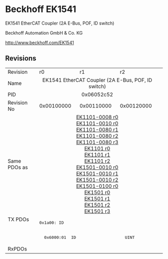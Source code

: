 # Beckhoff EK1541

EK1541 EtherCAT Coupler (2A E-Bus, POF, ID switch)

Beckhoff Automation GmbH & Co. KG

http://www.beckhoff.com/EK1541

## Revisions
<table>
<tr>
<td>Revision</td>
<td>r0</td>
<td>r1</td>
<td>r2</td>
</tr>
<tr>
<td>Name</td>
<td colspan=3 align="center">EK1541 EtherCAT Coupler (2A E-Bus, POF, ID switch)</td>
</tr>
<tr>
<td>PID</td>
<td colspan=3 align="center">0x06052c52</td>
</tr>
<tr>
<td>Revision No</td>
<td>0x00100000</td>
<td>0x00110000</td>
<td>0x00120000</td>
</tr>
<tr>
<td>Same PDOs as</td>
<td colspan=3 align="center"><a href="EK1101-0008.md">EK1101-0008 r0</a><br/><a href="EK1101-0010.md">EK1101-0010 r0</a><br/><a href="EK1101-0080.md">EK1101-0080 r1</a><br/><a href="EK1101-0080.md">EK1101-0080 r2</a><br/><a href="EK1101-0080.md">EK1101-0080 r3</a><br/><a href="EK1101.md">EK1101 r0</a><br/><a href="EK1101.md">EK1101 r1</a><br/><a href="EK1101.md">EK1101 r2</a><br/><a href="EK1501-0010.md">EK1501-0010 r0</a><br/><a href="EK1501-0010.md">EK1501-0010 r1</a><br/><a href="EK1501-0010.md">EK1501-0010 r2</a><br/><a href="EK1501-0100.md">EK1501-0100 r0</a><br/><a href="EK1501.md">EK1501 r0</a><br/><a href="EK1501.md">EK1501 r1</a><br/><a href="EK1501.md">EK1501 r2</a><br/><a href="EK1501.md">EK1501 r3</a></td>
</tr>
<tr>
<td rowspan=2 valign=top>TX PDOs</td>
<td colspan=3 align="left"><pre>0x1a00: ID</pre></td>
<td></td>
</tr>
<tr>
<td colspan=3 align="left"><pre>  0x6000:01  ID                    UINT</pre></td>
</tr>
<tr>
<td>RxPDOs</td>
<td colspan=3 align="left"></td>
</tr>
</table>
